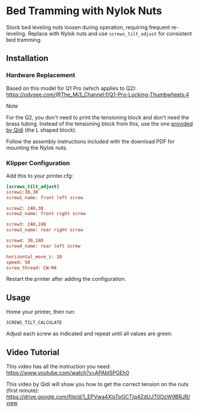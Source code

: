# Bed Tramming with Nylok Nuts

Stock bed leveling nuts loosen during operation, requiring frequent re-leveling. Replace with Nylok nuts and use `screws_tilt_adjust` for consistent bed tramming.

## Installation

### Hardware Replacement

Based on this model for Q1 Pro (which applies to Q2): https://odysee.com/@The_Mi3_Channel:f/Q1-Pro-Locking-Thumbwheels:4

> [!NOTE]
> For the Q2, you don't need to print the tensioning block and don't need the brass tubing. Instead of the tensioning block from this, use the one [provided by Qidi](https://drive.google.com/drive/folders/1KoiGkiaRWKcxMwc2mgmzVIZlkQ3vs_Pp) (the L shaped block).

Follow the assembly instructions included with the download PDF for mounting the Nylok nuts.

### Klipper Configuration

Add this to your printer.cfg:

```ini
[screws_tilt_adjust]
screw1:30,30
screw1_name: front left screw

screw2: 240,30
screw2_name: front right screw

screw3: 240,240
screw3_name: rear right screw

screw4: 30,240
screw4_name: rear left screw

horizontal_move_z: 10
speed: 50
screw_thread: CW-M4
```

Restart the printer after adding the configuration.

## Usage

Home your printer, then run:

```
SCREWS_TILT_CALCULATE
```

Adjust each screw as indicated and repeat until all values are green.

## Video Tutorial

This video has all the instruction you need:
https://www.youtube.com/watch?v=APAbl5PGEh0

This video by Qidi will show you how to get the correct tension on the nuts (first minute):
https://drive.google.com/file/d/1_EPVwa4XIsTpGCTIq4ZdUJT0OzW9BRJR/view
